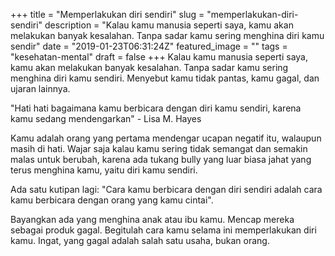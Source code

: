 +++
title = "Memperlakukan diri sendiri"
slug = "memperlakukan-diri-sendiri"
description = "Kalau kamu manusia seperti saya, kamu akan melakukan banyak kesalahan. Tanpa sadar kamu sering menghina diri kamu sendir"
date = "2019-01-23T06:31:24Z"
featured_image = ""
tags = "kesehatan-mental"
draft = false
+++ 
Kalau kamu manusia seperti saya, kamu akan melakukan banyak kesalahan. Tanpa sadar kamu sering menghina diri kamu sendiri. Menyebut kamu tidak pantas, kamu gagal, dan ujaran lainnya.

"Hati hati bagaimana kamu berbicara dengan diri kamu sendiri, karena kamu sedang mendengarkan" - Lisa M. Hayes

Kamu adalah orang yang pertama mendengar ucapan negatif itu, walaupun masih di hati. Wajar saja kalau kamu sering tidak semangat dan semakin malas untuk berubah, karena ada tukang bully yang luar biasa jahat yang terus menghina kamu, yaitu diri kamu sendiri.

Ada satu kutipan lagi: "Cara kamu berbicara dengan diri sendiri adalah cara kamu berbicara dengan orang yang kamu cintai".

Bayangkan ada yang menghina anak atau ibu kamu. Mencap mereka sebagai produk gagal. Begitulah cara kamu selama ini memperlakukan diri kamu.
Ingat, yang gagal adalah salah satu usaha, bukan orang.